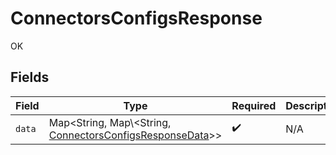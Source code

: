 # ConnectorsConfigsResponse

OK


## Fields

| Field                                                                                                              | Type                                                                                                               | Required                                                                                                           | Description                                                                                                        |
| ------------------------------------------------------------------------------------------------------------------ | ------------------------------------------------------------------------------------------------------------------ | ------------------------------------------------------------------------------------------------------------------ | ------------------------------------------------------------------------------------------------------------------ |
| `data`                                                                                                             | Map\<String, Map\\<String, [ConnectorsConfigsResponseData](../../models/shared/ConnectorsConfigsResponseData.md)>> | :heavy_check_mark:                                                                                                 | N/A                                                                                                                |